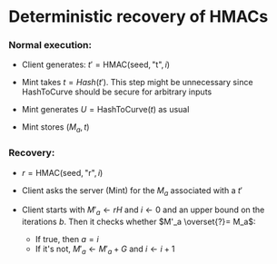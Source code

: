 # Deterministic recovery of HMACs

### Normal execution:

* Client generates: $t' = \text{HMAC}(\text{seed}, \text{"t"}, i)$

* Mint takes $t = Hash(t')$. This step might be unnecessary since HashToCurve should be secure for arbitrary inputs

* Mint generates $U = \text{HashToCurve}(t)$ as usual

* Mint stores $(M_a, t)$

### Recovery:
* $r = \text{HMAC}(\text{seed}, \text{"r"}, i)$

* Client asks the server (Mint) for the $M_a$ associated with a $t'$

* Client starts with $M'_a \leftarrow rH$ and  $i \leftarrow 0$ and an upper bound on the iterations $b$. Then it checks whether $M'_a \overset{?}= M_a$:
    - If true, then $a = i$
    - If it's not, $M'_a \leftarrow M'_a + G$ and $i \leftarrow i+1$ 
